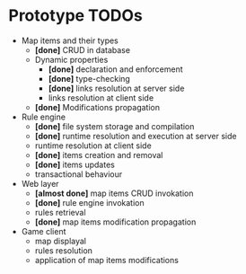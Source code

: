 # Prototype TODOs

- Map items and their types
    - **[done]** CRUD in database
    - Dynamic properties
        - **[done]** declaration and enforcement 
        - **[done]** type-checking
        - **[done]** links resolution at server side
        - links resolution at client side
    - **[done]** Modifications propagation
- Rule engine 
    - **[done]** file system storage and compilation
    - **[done]** runtime resolution and execution at server side
    - runtime resolution at client side
    - **[done]** items creation and removal
    - **[done]** items updates
    - transactional behaviour
- Web layer
    - **[almost done]** map items CRUD invokation
    - **[done]** rule engine invokation
    - rules retrieval
    - **[done]** map items modification propagation
- Game client
    - map displayal
    - rules resolution
    - application of map items modifications 